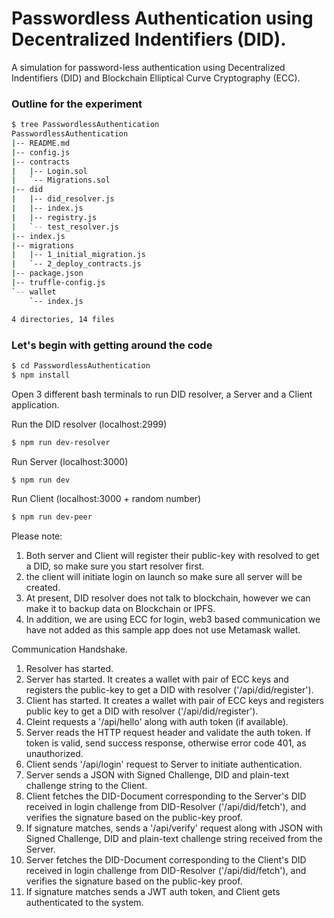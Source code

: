# Passwordless Authentication using Decentralized Indentifiers (DID).
A simulation for password-less authentication using Decentralized Indentifiers (DID) and Blockchain Elliptical Curve Cryptography (ECC).

### Outline for the experiment

```bash
$ tree PasswordlessAuthentication
PasswordlessAuthentication
|-- README.md
|-- config.js
|-- contracts
|   |-- Login.sol
|   `-- Migrations.sol
|-- did
|   |-- did_resolver.js
|   |-- index.js
|   |-- registry.js
|   `-- test_resolver.js
|-- index.js
|-- migrations
|   |-- 1_initial_migration.js
|   `-- 2_deploy_contracts.js
|-- package.json
|-- truffle-config.js
`-- wallet
    `-- index.js

4 directories, 14 files
```

### Let's begin with getting around the code

```bash
$ cd PasswordlessAuthentication
$ npm install
```

Open 3 different bash terminals to run DID resolver, a Server and a Client application.

Run the DID resolver (localhost:2999)
```bash
$ npm run dev-resolver
```

Run Server (localhost:3000)
```bash
$ npm run dev
```

Run Client (localhost:3000 + random number)
```bash
$ npm run dev-peer
```

Please note:
1. Both server and Client will register their public-key with resolved to get a DID, so make sure you start resolver first.
2. the client will initiate login on launch so make sure all server will be created.
3. At present, DID resolver does not talk to blockchain, however we can make it to backup data on Blockchain or IPFS.
4. In addition, we are using ECC for login, web3 based communication we have not added as this sample app does not use Metamask wallet.

Communication Handshake.
1. Resolver has started.
2. Server has started. It creates a wallet with pair of ECC keys and registers the public-key to get a DID with resolver ('/api/did/register').
3. Client has started. It creates a wallet with pair of ECC keys and registers public key to get a DID with resolver ('/api/did/register').
4. Cleint requests a '/api/hello' along with auth token (if available).
5. Server reads the HTTP request header and validate the auth token. If token is valid, send success response, otherwise error code 401, as unauthorized.
6. Client sends '/api/login' request to Server to initiate authentication.
7. Server sends a JSON with Signed Challenge, DID and plain-text challenge string to the Client.
8. Client fetches the DID-Document corresponding to the Server's DID received in login challenge from DID-Resolver ('/api/did/fetch'), and verifies the signature based on the public-key proof.
9. If signature matches, sends a '/api/verify' request along with JSON with Signed Challenge, DID and plain-text challenge string received from the Server.
10. Server fetches the DID-Document corresponding to the Client's DID received in login challenge from DID-Resolver ('/api/did/fetch'), and verifies the signature based on the public-key proof.
11. If signature matches sends a JWT auth token, and Client gets authenticated to the system.
